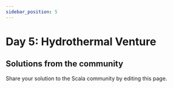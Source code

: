 ```yaml
---
sidebar_position: 5
---
```


# Day 5: Hydrothermal Venture

## Solutions from the community

Share your solution to the Scala community by editing this page.
